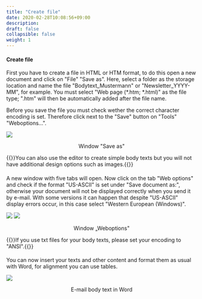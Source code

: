 ```yaml
---
title: "Create file"
date: 2020-02-28T10:08:56+09:00
description: 
draft: false
collapsible: false
weight: 1
---
```


#### Create file

First you have to create a file in HTML or HTM format, to do this open a new document and click on "File" "Save as". Here, select a folder as the storage location and name the file "Bodytext_Mustermann" or "Newsletter_YYYY-MM", for example. You must select "Web page (\*.htm; \*.html)" as the file type; ".htm" will then be automatically added after the file name.

Before you save the file you must check wether the correct  character encoding is set. Therefore click next to the "Save" button on "Tools" "Weboptions…".  

![](/images/connectornav/word_html/cf1.png)<center>Window "Save as"</center>

{{<notice info>}}You can also use the editor to create simple body texts but you will not have additional design options such as images.{{</notice>}}
####
A new window with five tabs will open. Now click on the tab "Web options" and check if the format "US-ASCII" is set under "Save document as:", otherwise your document will not be displayed correctly when you send it by e-mail. With some versions it can happen that despite "US-ASCII" display errors occur, in this case select "Western European (Windows)".  

![](/images/connectornav/word_html/cf2_1.png) ![](/images/connectornav/word_html/cf2_2.png)
<center>Window „Weboptions"</center>

{{<notice info>}}If you use txt files for your body texts, please set your encoding to "ANSI".{{</notice>}}
####
You can now insert your texts and other content and format them as usual with Word, for alignment you can use tables.  

![](/images/connectornav/word_html/cf3.png)<center>E-mail body text in Word</center>